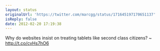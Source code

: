 ```yaml
---
layout: status
originalUrl: 'https://twitter.com/marcgg/status/171645197170651137'
isReply: false
date: 2012-02-20 17:19:38
---
```


Why do websites insist on treating tablets like second class citizens? ~ http://t.co/cvHs7hO6
